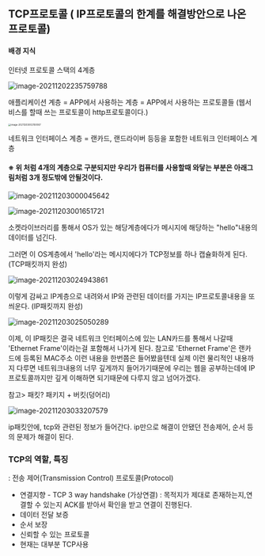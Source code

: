 ## TCP프로토콜 ( IP프로토콜의 한계를 해결방안으로 나온 프로토콜)

#### 배경 지식

인터넷 프로토콜 스택의 4계층

![image-20211202235759788](C:./images/ip4layer) 

애플리케이션 계층 = APP에서 사용하는 계층 = APP에서 사용하는 프로토콜들 (웹서비스를 할때 쓰는 프로토콜이 http프로토콜이다.)

<img src="C:./images/http" alt="image-20211203002150067" style="zoom:33%;" /> 

네트워크 인터페이스 계층 = 랜카드, 랜드라이버 등등을 포함한 네트워크 인터페이스 계층

#### ※ 위 처럼 4개의 계층으로 구분되지만 우리가 컴퓨터를 사용할때 와닿는 부분은 아래그림처럼 3개 정도밖에 안될것이다.

![image-20211203000045642](C:./images/layer1) 

![image-20211203001651721](C:./images/layer2) 

소켓라이브러리를 통해서 OS가 있는 해당계층에다가 메시지에 해당하는 "hello"내용의 데이터를 넘긴다. 

그러면 이 OS계층에서 'hello'라는 메시지에다가 TCP정보를 하나 캡슐화하게 된다. (TCP패킷까지 완성)

![image-20211203024943861](C:./images/packet1) 

이렇게 감싸고 IP계층으로 내려와서 IP와 관련된 데이터를 가지는 IP프로토콜내용을 또 씌운다. (IP패킷까지 완성)

![image-20211203025050289](C:./images/packet2) 

이제, 이 IP패킷은 결국 네트워크 인터페이스에 있는 LAN카드를 통해서 나갈때 'Ethernet Frame'이라는걸 포함해서 나가게 된다. 참고로 'Ethernet Frame'은 랜카드에 등록된 MAC주소 이런 내용을 한번쯤은 들어봤을텐데 실제 이런 물리적인 내용까지 다루면 네트워크내용의 너무 깊게까지 들어가기때문에 우리는 웹을 공부하는데에 IP프로토콜까지만 깊게 이해하면 되기때문에 다루지 않고 넘어가겠다.



참고> 패킷? 패키지 + 버킷(덩어리)

![image-20211203033207579](C:./images/tcpippacket) 

ip패킷안에, tcp와 관련된 정보가 들어간다. ip만으로 해결이 안됐던 전송제어, 순서 등의 문제가 해결이 된다.



### TCP의 역할, 특징

: 전송 제어(Transmission Control) 프로토콜(Protocol)

+ 연결지향 - TCP 3 way handshake (가상연결) : 목적지가 제대로 존재하는지,연결할 수 있는지 ACK를 받아서 확인을 받고 연결이 진행된다.
+ 데이터 전달 보증
+ 순서 보장
+ 신뢰할 수 있는 프로토콜
+ 현재는 대부분 TCP사용







